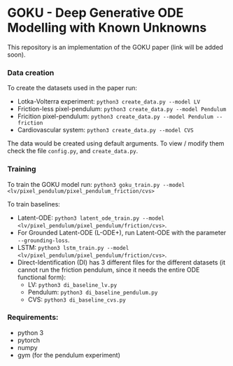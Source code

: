 # GOKU - Deep Generative ODE Modelling with Known Unknowns

This repository is an implementation of the GOKU paper (link will be added soon).

### Data creation
To create the datasets used in the paper run:
* Lotka-Volterra experiment:  `python3 create_data.py --model LV`
* Friction-less pixel-pendulum:  `python3 create_data.py --model Pendulum`
* Fricition pixel-pendulum: `python3 create_data.py --model Pendulum --friction`
* Cardiovascular system: `python3 create_data.py --model CVS`

The data would be created using default arguments. To view / modify them check the file `config.py`, and `create_data.py`.

### Training
To train the GOKU model run: `python3 goku_train.py --model <lv/pixel_pendulum/pixel_pendulum_friction/cvs>`

To train baselines:

* Latent-ODE: `python3 latent_ode_train.py --model <lv/pixel_pendulum/pixel_pendulum/friction/cvs>`.
* For Grounded Latent-ODE (L-ODE+), run Latent-ODE with the parameter `--grounding-loss`.
* LSTM: `python3 lstm_train.py --model <lv/pixel_pendulum/pixel_pendulum/friction/cvs>`.
* Direct-Identification (DI) has 3 different files for the different datasets (it cannot run the friction pendulum, since it needs the entire ODE functional form):
  * LV: `python3 di_baseline_lv.py`
  * Pendulum: `python3 di_baseline_pendulum.py`
  * CVS: `python3 di_baseline_cvs.py`
  
### Requirements:
* python 3
* pytorch
* numpy
* gym (for the pendulum experiment)
